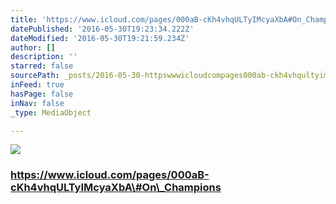 ```yaml
---
title: 'https://www.icloud.com/pages/000aB-cKh4vhqULTyIMcyaXbA#On_Champions'
datePublished: '2016-05-30T19:23:34.222Z'
dateModified: '2016-05-30T19:21:59.234Z'
author: []
description: ''
starred: false
sourcePath: _posts/2016-05-30-httpswwwicloudcompages000ab-ckh4vhqultyimcyaxbaon_ch.md
inFeed: true
hasPage: false
inNav: false
_type: MediaObject

---
```

![](https://the-grid-user-content.s3-us-west-2.amazonaws.com/c52cd774-e5ae-462b-9e9d-dad8327e40af.jpg)

### https://www.icloud.com/pages/000aB-cKh4vhqULTyIMcyaXbA\#On\_Champions